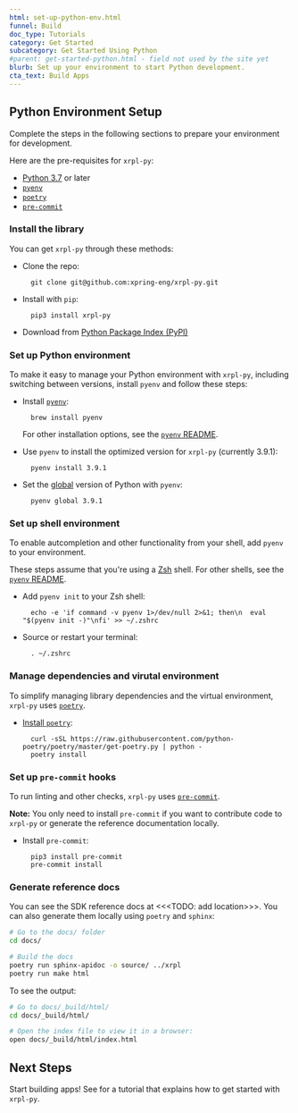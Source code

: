```yaml
---
html: set-up-python-env.html
funnel: Build
doc_type: Tutorials
category: Get Started
subcategory: Get Started Using Python
#parent: get-started-python.html - field not used by the site yet
blurb: Set up your environment to start Python development.
cta_text: Build Apps
---
```


## Python Environment Setup

Complete the steps in the following sections to prepare your environment for development. 

Here are the pre-requisites for `xrpl-py`:

* [Python 3.7](https://www.python.org/downloads/) or later 
* [`pyenv`](https://github.com/pyenv/pyenv)
* [`poetry`](https://python-poetry.org/docs/)
* [`pre-commit`](https://pre-commit.com/)

### Install the library

You can get `xrpl-py` through these methods:

* Clone the repo:

        git clone git@github.com:xpring-eng/xrpl-py.git

* Install with `pip`:

        pip3 install xrpl-py

* Download from [Python Package Index (PyPI)](https://pypi.org/) 

### Set up Python environment

To make it easy to manage your Python environment with `xrpl-py`, including switching between versions, install `pyenv` and follow these steps:

* Install [`pyenv`](https://github.com/pyenv/pyenv):

        brew install pyenv
    
    For other installation options, see the [`pyenv` README](https://github.com/pyenv/pyenv#installation).

* Use `pyenv` to install the optimized version for `xrpl-py` (currently 3.9.1):

        pyenv install 3.9.1

* Set the [global](https://github.com/pyenv/pyenv/blob/master/COMMANDS.md#pyenv-global) version of Python with `pyenv`:

        pyenv global 3.9.1

### Set up shell environment

To enable autcompletion and other functionality from your shell, add `pyenv` to your environment. 

These steps assume that you're using a [Zsh](http://zsh.sourceforge.net/) shell. For other shells, see the [`pyenv` README](https://github.com/pyenv/pyenv#basic-github-checkout).


* Add `pyenv init` to your Zsh shell:

        echo -e 'if command -v pyenv 1>/dev/null 2>&1; then\n  eval "$(pyenv init -)"\nfi' >> ~/.zshrc
        
* Source or restart your terminal:

        . ~/.zshrc

### Manage dependencies and virutal environment

To simplify managing library dependencies and the virtual environment, `xrpl-py` uses [`poetry`](https://python-poetry.org/docs).

* [Install `poetry`](https://python-poetry.org/docs/#osx-linux-bashonwindows-install-instructions):

        curl -sSL https://raw.githubusercontent.com/python-poetry/poetry/master/get-poetry.py | python -
        poetry install

### Set up `pre-commit` hooks

To run linting and other checks, `xrpl-py` uses [`pre-commit`](https://pre-commit.com/). 

**Note:** You only need to install `pre-commit` if you want to contribute code to `xrpl-py` or generate the reference documentation locally.
  

* Install `pre-commit`:

        pip3 install pre-commit
        pre-commit install

### Generate reference docs

You can see the SDK reference docs at <<<TODO: add location>>>. You can also generate them locally using `poetry` and `sphinx`:

```bash
# Go to the docs/ folder
cd docs/

# Build the docs
poetry run sphinx-apidoc -o source/ ../xrpl
poetry run make html
```

To see the output:

```bash
# Go to docs/_build/html/
cd docs/_build/html/

# Open the index file to view it in a browser:
open docs/_build/html/index.html
```

## Next Steps

Start building apps! See [](xref:get-started-with-python-sdk.md) for a tutorial that explains how to get started with `xrpl-py`. 